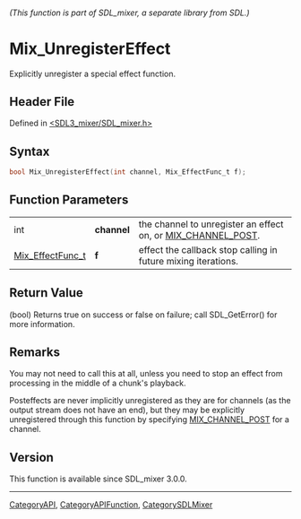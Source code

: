 ###### (This function is part of SDL_mixer, a separate library from SDL.)
# Mix_UnregisterEffect

Explicitly unregister a special effect function.

## Header File

Defined in [<SDL3_mixer/SDL_mixer.h>](https://github.com/libsdl-org/SDL_mixer/blob/main/include/SDL3_mixer/SDL_mixer.h)

## Syntax

```c
bool Mix_UnregisterEffect(int channel, Mix_EffectFunc_t f);
```

## Function Parameters

|                                      |             |                                                                                  |
| ------------------------------------ | ----------- | -------------------------------------------------------------------------------- |
| int                                  | **channel** | the channel to unregister an effect on, or [MIX_CHANNEL_POST](MIX_CHANNEL_POST). |
| [Mix_EffectFunc_t](Mix_EffectFunc_t) | **f**       | effect the callback stop calling in future mixing iterations.                    |

## Return Value

(bool) Returns true on success or false on failure; call SDL_GetError() for
more information.

## Remarks

You may not need to call this at all, unless you need to stop an effect
from processing in the middle of a chunk's playback.

Posteffects are never implicitly unregistered as they are for channels (as
the output stream does not have an end), but they may be explicitly
unregistered through this function by specifying
[MIX_CHANNEL_POST](MIX_CHANNEL_POST) for a channel.

## Version

This function is available since SDL_mixer 3.0.0.

----
[CategoryAPI](CategoryAPI), [CategoryAPIFunction](CategoryAPIFunction), [CategorySDLMixer](CategorySDLMixer)

